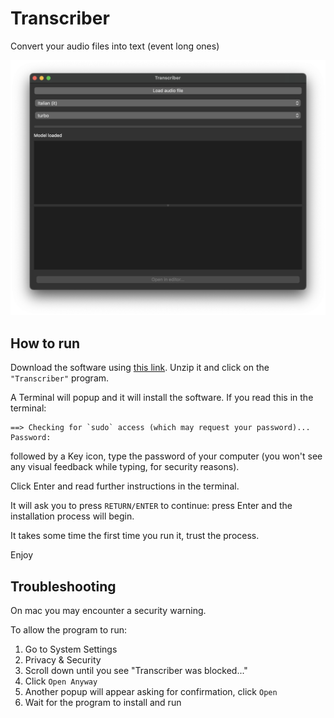 # Transcriber

Convert your audio files into text (event long ones)

![alt](./docs/screen.png)

## How to run

Download the software using [this link](https://github.com/damienzonly/Transcriber/archive/refs/heads/main.zip). Unzip it and click on the `"Transcriber"` program.

A Terminal will popup and it will install the software.
If you read this in the terminal:
```
==> Checking for `sudo` access (which may request your password)...
Password:
```
followed by a Key icon, type the password of your computer (you won't see any visual feedback while typing, for security reasons).

Click Enter and read further instructions in the terminal.

It will ask you to press `RETURN/ENTER` to continue: press Enter and the installation process will begin.

It takes some time the first time you run it, trust the process.

Enjoy

## Troubleshooting

On mac you may encounter a security warning.

To allow the program to run:
1. Go to System Settings
1. Privacy & Security
1. Scroll down until you see "Transcriber was blocked..."
1. Click `Open Anyway`
1. Another popup will appear asking for confirmation, click `Open`
1. Wait for the program to install and run